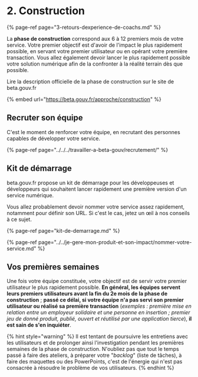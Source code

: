 # 2. Construction

{% page-ref page="3-retours-dexperience-de-coachs.md" %}



La **phase de construction** correspond aux 6 à 12 premiers mois de votre service. Votre premier objectif est d'avoir de l'impact le plus rapidement possible, en servant votre premier utilisateur ou en opérant votre première transaction. Vous allez également devoir lancer le plus rapidement possible votre solution numérique afin de la confronter à la réalité terrain dès que possible.

Lire la description officielle de la phase de construction sur le site de beta.gouv.fr ️

{% embed url="https://beta.gouv.fr/approche/construction" %}

## Recruter son équipe <a id="recruter-son-equipe"></a>

C'est le moment de renforcer votre équipe, en recrutant des personnes capables de développer votre service.

{% page-ref page="../../../travailler-a-beta-gouv/recrutement/" %}

## Kit de démarrage <a id="kit-de-demarrage"></a>

beta.gouv.fr propose un kit de démarrage pour les développeuses et développeurs qui souhaitent lancer rapidement une première version d'un service numérique.

Vous allez probablement devoir nommer votre service assez rapidement, notamment pour définir son URL. Si c'est le cas, jetez un œil à nos conseils à ce sujet.

{% page-ref page="kit-de-demarrage.md" %}

{% page-ref page="../../je-gere-mon-produit-et-son-impact/nommer-votre-service.md" %}



## Vos premières semaines <a id="vos-premieres-semaines"></a>

Une fois votre équipe constituée, votre objectif est de servir votre premier utilisateur le plus rapidement possible. **En général, les équipes servent leurs premiers utilisateurs avant la fin du 2e mois de la phase de construction** ; **passé ce délai, si votre équipe n'a pas servi son premier utilisateur ou réalisé sa première transaction** \(_exemples : première mise en relation entre un employeur solidaire et une personne en insertion ; premier jeu de donné produit, publié, ouvert et réutilisé par une application tierce_\), **il est sain de s'en inquiéter**.

{% hint style="warning" %}
Il est tentant de poursuivre les entretiens avec les utilisateurs et de prolonger ainsi l'investigation pendant les premières semaines de la phase de construction. N'oubliez pas que tout le temps passé à faire des ateliers, à préparer votre "_backlog_" \(liste de tâches\), à faire des maquettes ou des PowerPoints, c'est de l'énergie qui n'est pas consacrée à résoudre le problème de vos utilisateurs.
{% endhint %}

​



